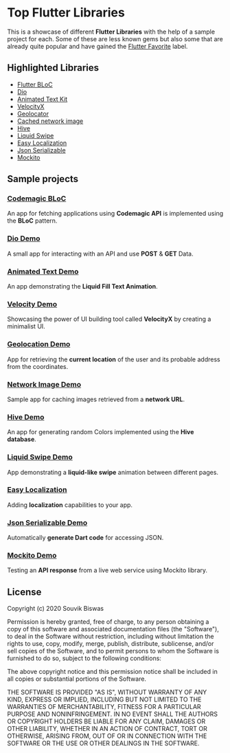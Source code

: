# Top Flutter Libraries

This is a showcase of different **Flutter Libraries** with the help of a sample project for each. Some of these are less known gems but also some that are already quite popular and have gained the [Flutter Favorite](https://flutter.dev/docs/development/packages-and-plugins/favorites) label.

## Highlighted Libraries

* [Flutter BLoC](https://pub.dev/packages/flutter_bloc)
* [Dio](https://pub.dev/packages/dio)
* [Animated Text Kit](https://pub.dev/packages/animated_text_kit)
* [VelocityX](https://pub.dev/packages/velocity_x)
* [Geolocator](https://pub.dev/packages/geolocator)
* [Cached network image](https://pub.dev/packages/cached_network_image)
* [Hive](https://pub.dev/packages/hive)
* [Liquid Swipe](https://pub.dev/packages/liquid_swipe)
* [Easy Localization](https://pub.dev/packages/easy_localization)
* [Json Serializable](https://pub.dev/packages/json_serializable)
* [Mockito](https://pub.dev/packages/mockito)

## Sample projects

### [Codemagic BLoC](https://github.com/sbis04/top_flutter_libraries/tree/master/codemagic_bloc)

An app for fetching applications using **Codemagic API** is implemented using the **BLoC** pattern.

### [Dio Demo](https://github.com/sbis04/top_flutter_libraries/tree/master/dio_demo)

A small app for interacting with an API and use **POST** & **GET** Data.

### [Animated Text Demo](https://github.com/sbis04/top_flutter_libraries/tree/master/animated_text_demo)

An app demonstrating the **Liquid Fill Text Animation**.

### [Velocity Demo](https://github.com/sbis04/top_flutter_libraries/tree/master/velocity_demo)

Showcasing the power of UI building tool called **VelocityX** by creating a minimalist UI.

### [Geolocation Demo](https://github.com/sbis04/top_flutter_libraries/tree/master/geolocation_demo)

App for retrieving the **current location** of the user and its probable address from the coordinates.

### [Network Image Demo](https://github.com/sbis04/top_flutter_libraries/tree/master/net_img_demo)

Sample app for caching images retrieved from a **network URL**.

### [Hive Demo](https://github.com/sbis04/top_flutter_libraries/tree/master/hive_demo)

An app for generating random Colors implemented using the **Hive database**.

### [Liquid Swipe Demo](https://github.com/sbis04/top_flutter_libraries/tree/master/liquid_swipe_demo)

App demonstrating a **liquid-like swipe** animation between different pages.

### [Easy Localization](https://github.com/sbis04/top_flutter_libraries/tree/master/localization_demo)

Adding **localization** capabilities to your app.

### [Json Serializable Demo](https://github.com/sbis04/top_flutter_libraries/tree/master/json_serializable_demo)

Automatically **generate Dart code** for accessing JSON.

### [Mockito Demo](https://github.com/sbis04/top_flutter_libraries/tree/master/mockito_demo)

Testing an **API response** from a live web service using Mockito library.

## License

Copyright (c) 2020 Souvik Biswas

Permission is hereby granted, free of charge, to any person obtaining a copy
of this software and associated documentation files (the "Software"), to deal
in the Software without restriction, including without limitation the rights
to use, copy, modify, merge, publish, distribute, sublicense, and/or sell
copies of the Software, and to permit persons to whom the Software is
furnished to do so, subject to the following conditions:

The above copyright notice and this permission notice shall be included in all
copies or substantial portions of the Software.

THE SOFTWARE IS PROVIDED "AS IS", WITHOUT WARRANTY OF ANY KIND, EXPRESS OR
IMPLIED, INCLUDING BUT NOT LIMITED TO THE WARRANTIES OF MERCHANTABILITY,
FITNESS FOR A PARTICULAR PURPOSE AND NONINFRINGEMENT. IN NO EVENT SHALL THE
AUTHORS OR COPYRIGHT HOLDERS BE LIABLE FOR ANY CLAIM, DAMAGES OR OTHER
LIABILITY, WHETHER IN AN ACTION OF CONTRACT, TORT OR OTHERWISE, ARISING FROM,
OUT OF OR IN CONNECTION WITH THE SOFTWARE OR THE USE OR OTHER DEALINGS IN THE
SOFTWARE.
